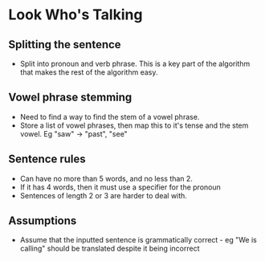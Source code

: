 # Look Who's Talking 

## Splitting the sentence
- Split into pronoun and verb phrase. This is a key part of the algorithm that makes the rest of the algorithm easy. 

## Vowel phrase stemming
- Need to find a way to find the stem of a vowel phrase.
- Store a list of vowel phrases, then map this to it's tense and the stem vowel. Eg "saw" -> "past", "see"

## Sentence rules
- Can have no more than 5 words, and no less than 2. 
- If it has 4 words, then it must use a specifier for the pronoun
- Sentences of length 2 or 3 are harder to deal with.

## Assumptions
- Assume that the inputted sentence is grammatically correct - eg "We is calling" should be translated despite it being incorrect

